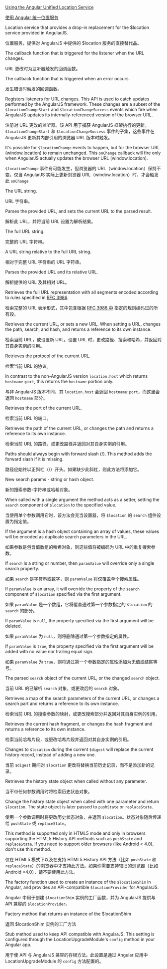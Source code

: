 [Using the Angular Unified Location Service](guide/upgrade#using-the-unified-angular-location-service)

[使用 Angular 统一位置服务](guide/upgrade#using-the-unified-angular-location-service)

Location service that provides a drop-in replacement for the $location service
provided in AngularJS.

位置服务，提供对 AngularJS 中提供的 $location 服务的直接替代品。

The callback function that is triggered for the listener when the URL changes.

URL 更改时为监听器触发的回调函数。

The callback function that is triggered when an error occurs.

发生错误时触发的回调函数。

Registers listeners for URL changes. This API is used to catch updates performed by the
AngularJS framework. These changes are a subset of the `$locationChangeStart` and
`$locationChangeSuccess` events which fire when AngularJS updates its internally-referenced
version of the browser URL.

注册对 URL 更改的监听器。该 API 用于捕获 AngularJS 框架执行的更新。`$locationChangeStart` 和
`$locationChangeSuccess` 事件的子集，这些事件在 AngularJS 更新其内部引用的浏览器 URL
版本时触发。

It's possible for `$locationChange` events to happen, but for the browser URL
\(window.location\) to remain unchanged. This `onChange` callback will fire only when AngularJS
actually updates the browser URL \(window.location\).

`$locationChange` 事件有可能发生，但浏览器的 URL（window.location）保持不变。仅当 AngularJS
实际上更新浏览器 URL（window.location）时，才会触发此 `onChange`

The URL string.

URL 字符串。

Parses the provided URL, and sets the current URL to the parsed result.

解析此 URL，并将当前 URL 设置为解析结果。

The full URL string.

完整的 URL 字符串。

A URL string relative to the full URL string.

相对于完整 URL 字符串的 URL 字符串。

Parses the provided URL and its relative URL.

解析提供的 URL 及其相对 URL。

Retrieves the full URL representation with all segments encoded according to
rules specified in
[RFC 3986](https://tools.ietf.org/html/rfc3986).

检索完整的 URL 表示形式，其中包含根据 [RFC 3986 中](https://tools.ietf.org/html/rfc3986)
指定的规则编码过的所有段。

Retrieves the current URL, or sets a new URL. When setting a URL,
changes the path, search, and hash, and returns a reference to its own instance.

检索当前 URL，或设置新 URL。设置 URL 时，更改路径、搜索和哈希，并返回对其自身实例的引用。

Retrieves the protocol of the current URL.

检索当前 URL 的协议。

In contrast to the non-AngularJS version `location.host` which returns `hostname:port`, this
returns the `hostname` portion only.

与非 AngularJS 版本不同，其 `location.host` 会返回 `hostname:port`，而这里会返回 `hostname`
部分。

Retrieves the port of the current URL.

检索当前 URL 的端口。

Retrieves the path of the current URL, or changes the path and returns a reference to its own
instance.

检索当前 URL 的路径，或更改路径并返回对其自身实例的引用。

Paths should always begin with forward slash \(/\). This method adds the forward slash
if it is missing.

路径应始终以正斜杠（/）开头。如果缺少此斜杠，则此方法将添加它。

New search params - string or
hash object.

新的搜索参数-字符串或哈希对象。

When called with a single argument the method acts as a setter, setting the `search` component
of `$location` to the specified value.

当使用单个参数调用它时，该方法会充当设置器，将 `$location` 的 `search` 组件设置为指定值。

If the argument is a hash object containing an array of values, these values will be encoded
as duplicate search parameters in the URL.

如果参数是包含值数组的哈希对象，则这些值将被编码为 URL 中的重复搜索参数。

If `search` is a string or number,
    then `paramValue`
will override only a single search property.

如果 `search` 是字符串或数字，则 `paramValue` 将仅覆盖单个搜索属性。

If `paramValue` is an array, it will override the property of the `search` component of
`$location` specified via the first argument.

如果 `paramValue` 是一个数组，它将覆盖通过第一个参数指定的 `$location` 的 `search` 的部分。

If `paramValue` is `null`, the property specified via the first argument will be deleted.

如果 `paramValue` 为 `null`，则将删除通过第一个参数指定的属性。

If `paramValue` is `true`, the property specified via the first argument will be added with no
value nor trailing equal sign.

如果 `paramValue` 为 `true`，则将通过第一个参数指定的属性添加为无值或结尾等号。

The parsed `search` object of the current URL, or the changed `search` object.

当前 URL 的已解析 `search` 对象，或更改后的 `search` 对象。

Retrieves a map of the search parameters of the current URL, or changes a search
part and returns a reference to its own instance.

检索当前 URL 的搜索参数的映射，或更改搜索部分并返回对其自身实例的引用。

Retrieves the current hash fragment, or changes the hash fragment and returns a reference to
its own instance.

检索当前哈希片段，或更改哈希片段并返回对其自身实例的引用。

Changes to `$location` during the current `$digest` will replace the current
history record, instead of adding a new one.

当前 `$digest` 期间对 `$location` 更改将替换当前历史记录，而不是添加新的记录。

Retrieves the history state object when called without any parameter.

当不带任何参数调用时将检索历史状态对象。

Change the history state object when called with one parameter and return `$location`.
The state object is later passed to `pushState` or `replaceState`.

使用一个参数调用时将更改历史状态对象，并返回 `$location`。状态对象随后传递给 `pushState` 或
`replaceState`。

This method is supported only in HTML5 mode and only in browsers supporting
the HTML5 History API methods such as `pushState` and `replaceState`. If you need to support
older browsers \(like Android &lt; 4.0\), don't use this method.

仅在 HTML5 模式下以及在支持 HTML5 History API 方法（比如 `pushState` 和
`replaceState`）的浏览器中才支持此方法。如果你需要支持较旧的浏览器（比如 Android
&lt;4.0），请不要使用此方法。

The factory function used to create an instance of the `$locationShim` in Angular,
and provides an API-compatible `$locationProvider` for AngularJS.

Angular 中用于创建 `$locationShim` 实例的工厂函数，并为 AngularJS 提供与 API 兼容的
`$locationProvider`。

Factory method that returns an instance of the $locationShim

返回 $locationShim 实例的工厂方法

Stub method used to keep API compatible with AngularJS. This setting is configured through
the LocationUpgradeModule's `config` method in your Angular app.

用于使 API 与 AngularJS 兼容的存根方法。此设置是通过 Angular 应用中 LocationUpgradeModule 的
`config` 方法配置的。